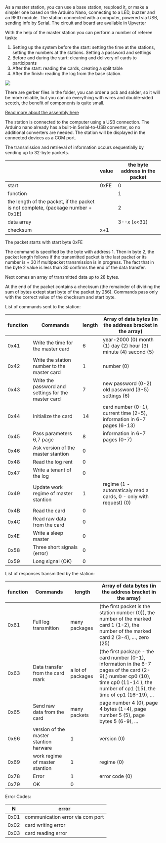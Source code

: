 As a master station, you can use a base station, reupload it, or make a simpler one based on the Arduino Nano, connecting to a LED, buzzer and an RFID module. The station connected with a computer, powered via USB, sending info by Serial. The circuit and board are available in [Upverter](https://upverter.com/AlexanderVolikov/3fc0efdb2586988d/Sportiduino-reading-stantion/)

With the help of the master station you can perform a number of referee tasks:

1. Setting up the system before the start: setting the time at the stations, setting the numbers at the stations. Setting a password and settings
2. Before and during the start: cleaning and delivery of cards to participants
3. After the start: reading the cards, creating a split table
4. After the finish: reading the log from the base station.

![](https://raw.githubusercontent.com/alexandervolikov/sportIDuino/master/Master%20station/Scheme.PNG)

There are gerber files in the folder, you can order a pcb and solder, so it will be more reliable, but you can do everything with wires and double-sided scotch, the benefit of components is quite small.

[Read more about the assembly here](https://github.com/alexandervolikov/sportiduino/blob/master/Doc/en/MasterStationAssembly.md)

The station is connected to the computer using a USB connection. The Arduino nano already has a built-in Serial-to-USB converter, so no additional converters are needed. The station will be displayed in the connected devices as a COM port.

The transmission and retrieval of information occurs sequentially by sending up to 32-byte packets.

|| value | the byte address in the packet |
| --- | --- | --- |
| start | 0xFE | 0 |
| function || 1 |
| the length of the packet, if the packet is not complete, (package number + 0x1E) || 2 |
| data array || 3--x (x<31) |
| checksum | x+1 |

The packet starts with start byte 0xFE

The command is specified by the byte with address 1. Then in byte 2, the packet length follows if the transmitted packet is the last packet or its number is + 30 if multipacket transmission is in progress. The fact that in the byte 2 value is less than 30 confirms the end of the data transfer.

Next comes an array of transmitted data up to 28 bytes.

At the end of the packet contains a checksum (the remainder of dividing the sum of bytes extept start byte of the packet by 256). Commands pass only with the correct value of the checksum and start byte.

List of commands sent to the station:

| function | Commands | length | Array of data bytes (in the address bracket in the array) |
| --- | --- | --- | --- |
| 0x41 | Write the time for the master card | 6 | year-2000 (0) month (1) day (2) hour (3) minute (4) second (5)
| 0x42 | Write the station number to the master card | 1 | number (0)
| 0x43 | Write the password and settings for the master card | 7 | new password (0-2) old password (3-5) settings (6)
| 0x44 | Initialize the card | 14 | card number (0-1), current time (2-5), information in 6-7 pages (6-13)
| 0x45 | Pass parameters 6,7 page | 8 | information in 6-7 pages (0-7)
| 0x46 | Ask version of the master stantion | 0 |
| 0x48 | Read the log rent | 0 |
| 0x47 | Write a tenant of the log | 0 |
| 0x49 | Update work regime of master stantion | 1 | regime (1 - automaticaly read a cards, 0 - only with request) (0)
| 0x4B | Read the card | 0 |
| 0x4C | Read raw data from the card | 0 |
| 0x4E | Write a sleep master | 0 |
| 0x58 | Three short signals (error) | 0 |
| 0x59 | Long signal (OK) | 0 |

List of responses transmitted by the station:

| function | Commands | length | Array of data bytes (in the address bracket in the array) |
| --- | --- | --- | --- |
| 0x61 | Full log transmition|many packages | (the first packet is the station number (0)), the number of the marked card 1 (1-2), the number of the marked card 2 (3-4), ..., zero (25)
| 0x63 | Data transfer from the card mark | a lot of packages | (the first package - the card number (0-1), information in the 6-7 pages of the card (2-9),) number cp0 (10), time cp0 (11-14 ), the number of cp1 (15), the time of cp1 (16-19), ...
| 0x65 | Send raw data from the card | many packets | page number 4 (0), page 4 bytes (1-4), page number 5 (5), page bytes 5 (6-9), ...
| 0x66 | version of the master stantion harware | 1 | version (0)
| 0x69 | work regime of master stantion | 1 | regime (0)
| 0x78 | Error | 1 | error code (0)
| 0x79 | OK | 0 |

Error Codes:

| N | error |
| --- | --- |
| 0x01 | communication error via com port |
| 0x02 | card writing error |
| 0x03 | card reading error |

